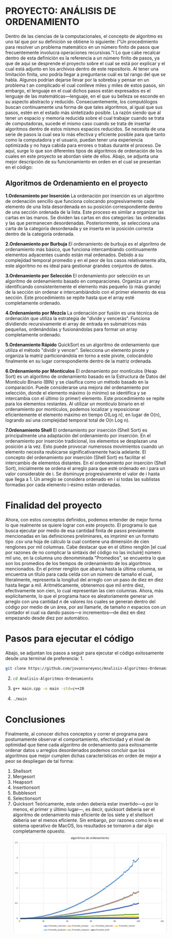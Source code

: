 # PROYECTO: ANÁLISIS DE ORDENAMIENTO

Dentro de las ciencias de la computacionales, el concepto de algoritmo es uno tal que por su definición se obtiene lo siguiente: 
I"Un procedimiento para resolver un problema matemático en un número finito de pasos que frecuentemente involucra operaciones recursivas."I
Lo que cabe recalcar dentro de esta definición es la referencia a un número finito de pasos, ya que de aquí se desprende el proyecto sobre el cual se está por explicar y el cual está adjunto en los archivos dentro de este repositorio. Al tener una limitación finita, uno podría llegar a preguntarse cuál es tal rango del que se habla. Algunos podrían dejarse llevar por la sobrebia y pensar en un problema t
an complicado el cual conlleve miles y miles de estos pasos, sin embargo, el lenguaje en el cual dichos pasos están expresados es el lenguaje de las matemáticas—lenguaje, en el que su belleza se esconde en su aspecto abstracto y reducido. Consecuentemente, los computólogos buscan continuamente una forma de que tales algoritmos, al igual que sus pasos, estén en el estado más sintetizado posible. La razón siendo que al tener un espacio y memoria reducida sobre el cual trabajar cuando se trata de computadoras, sucede el mismo caso cuando se trata de insertar algoritmos dentro de estos mismos espacios reducidos. Se necesita de una serie de pasos la cual sea lo más efectiva y eficiente posible para que tanto como la computadora y el usuario, puedan tener una experiencia optimizada y no haya cabida para errores o trabas durante el proceso. De aquí, surge lo que son diferentes tipos de algoritmos de ordenación de los cuales en este proyecto se abordan siete de ellos. Abajo, se adjunta una mejor descripción de su funcionamiento en orden en el cual se presentan en el código:

## Algoritmos de Ordenamiento en el proyecto
**1.Ordenamiento por Inserción**
La ordenación por inserción es un algoritmo de ordenación sencillo que funciona colocando progresivamente cada elemento de una lista desordenada en su posición correspondiente dentro de una sección ordenada de la lista. Este proceso es similar a organizar las cartas en las manos. Se dividen las cartas en dos categorías: las ordenadas y las que permanecen desordenadas. Posteriormente, se selecciona una carta de la categoría desordenada y se inserta en la posición correcta dentro de la categoría ordenada.


**2.Ordenamiento por Burbuja**
El ordenamiento de burbuja es el algoritmo de ordenamiento más básico, que funciona intercambiando continuamente elementos adyacentes cuando están mal ordenados. Debido a su complejidad temporal promedio y en el peor de los casos relativamente alta, este algoritmo no es ideal para gestionar grandes conjuntos de datos.

**3.Ordenamiento por Selección**
El ordenamiento por selección es un algoritmo de ordenamiento basado en comparaciones. Organiza un array identificando consistentemente el elemento más pequeño (o más grande) de la sección sin ordenar e intercambiándolo con el primer elemento de esa sección. Este procedimiento se repite hasta que el array esté completamente ordenado.

**4.Ordenamiento por Mezcla**
La ordenación por fusión es una técnica de ordenación que utiliza la estrategia de "divide y vencerás". Funciona dividiendo recursivamente el array de entrada en submatrices más pequeñas, ordenándolas y fusionándolas para formar un array completamente ordenado.

**5.Ordenamiento Rápido**
QuickSort es un algoritmo de ordenamiento que utiliza el método "dividir y vencer". Selecciona un elemento pivote y organiza la matriz particionándola en torno a este pivote, colocándolo finalmente en su lugar correspondiente dentro de la matriz ordenada.

**6.Ordenamiento por Montículos**
El ordenamiento por montículos (Heap Sort) es un algoritmo de ordenamiento basado en la Estructura de Datos del Montículo Binario (BIN) y se clasifica como un método basado en la comparación. Puede considerarse una mejora del ordenamiento por selección, donde el elemento máximo (o mínimo) se identifica y se intercambia con el último (o primer) elemento. Este procedimiento se repite para los elementos restantes. Al utilizar un montículo binario en el ordenamiento por montículos, podemos localizar y reposicionar eficientemente el elemento máximo en tiempo O(Log n), en lugar de O(n), logrando así una complejidad temporal total de O(n Log n).

**7.Ordenamiento Shell**
El ordenamiento por inserción (Shell Sort) es principalmente una adaptación del ordenamiento por inserción. En el ordenamiento por inserción tradicional, los elementos se desplazan una posición a la vez. Esto puede provocar numerosos movimientos cuando un elemento necesita reubicarse significativamente hacia adelante. El concepto del ordenamiento por inserción (Shell Sort) es facilitar el intercambio de elementos distantes. En el ordenamiento por inserción (Shell Sort), inicialmente se ordena el arreglo para que esté ordenado en i para un valor considerable de i. Se disminuye progresivamente el valor de i hasta que llega a 1. Un arreglo se considera ordenado en i si todas las sublistas formadas por cada elemento i-ésimo están ordenadas.

# Finalidad del proyecto
Ahora, con estos conceptos definidos, podemos entender de mejor forma lo que realmente se quiere lograr con este proyecto. 
El programa lo que busca ejecutar por medio de esa cantidad finita de pasos previamente mencionadas en las definiciones preliminares, es imprimir en un formato tipo .csv una hoja de cálculo la cual contiene una dimensión de cien renglones por mil columnas. Cabe destacar que en el último renglón [el cual por razones de no complicar la sintáxis del código no las incluiré] número mil uno, en la columna uno denomminada "Promedios", se encuentra lo que son los promedios de los tiempos de ordenamiento de los algoritmos mencionados. En el primer renglón que abarca hasta la última columna, se encuentra un título para cada celda con un número de tamaño el cual, literalmente, representa la longitud del arreglo con un paso de diez en diez hasta llegar a mil. Aritméticamente, obtenemos que mil entre diez, efectivamente son cien, lo cual representan las cien columnas. 
Ahora, más explícitamente, lo que el programa hace es aleatoriamente generar un arreglo con una cantidad _n_ de valores los cuales se generan dentro del código por medio de un área, por así llamarle, de tamaño _n_ espacios con un contador el cual va dando pasos—o incrementos—de diez en diez empezando desde diez por automático.

# Pasos para ejecutar el código
Abajo, se adjuntan los pasos a seguir para ejecutar el código exitosamente desde una terminal de preferencia:
1.
   ```sh
   git clone https://github.com/jovannareyesc/Analisis-Algoritmos-Ordenamiento
   ```
2. 
   ```sh
   cd Analisis-Algoritmos-Ordenamiento
   ```
3. 
   ```sh
   g++ main.cpp -o main -std=c++20
   ```
4. 
   ```sh
   ./main
   ```
# Conclusiones
Finalmente, al conocer dichos conceptos y correr el programa para postumamente observar el comportamiento, efectividad y el nivel de optimidad que tiene cada algoritmo de ordenamiento para exitosamente ordenar datos u arreglos desordenados podemos concluir que los algoritmos que mejor cumplen dichas características en orden de mejor a peor se despliegan de tal forma:
1. Shellsort
2. Mergesort
3. Heapsort
4. Insertionsort
5. Bubblesort
6. Selectionsort
7. Quicksort
   Teóricamente, este orden debería estar invertido—o por lo menos, el primer y último lugar—, es decir, quicksort debería ser el algoritmo de ordenamiento más eficiente de los siete y el shellsort debería ser el menos eficiente. Sin embargo, por razones como lo es el sistema operativo de MacOS, los resultados se tornaron a dar algo completamente opuesto.
![grafica_ordenamientos](grafica_ordenamientos.png)
